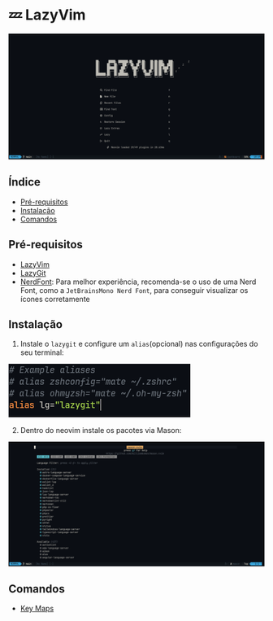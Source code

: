 # 💤 LazyVim

![Nvim cover](./.git_images/nvim-menu.png)

## Índice

- [Pré-requisitos](#pré-requisitos)
- [Instalação](#instalação)
- [Comandos](#comandos)

## Pré-requisitos

- [LazyVim](https://www.lazyvim.org/)
- [LazyGit](https://github.com/jesseduffield/lazygit)
- [NerdFont](https://www.nerdfonts.com/font-downloads): Para melhor experiência, recomenda-se o uso de uma Nerd Font, como a `JetBrainsMono Nerd Font`, para conseguir visualizar os ícones corretamente

## Instalação

1. Instale o `lazygit` e configure um `alias`(opcional) nas configurações do seu terminal:

![Lazygit alias](./.git_images/alias-lazygit.png)

2. Dentro do neovim instale os pacotes via Mason:

![Mason-cover](./.git_images/mason-configuration.png)

## Comandos

- [Key Maps](https://www.lazyvim.org/keymaps)
